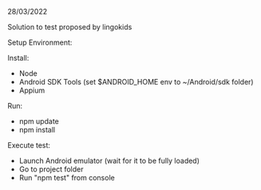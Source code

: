 28/03/2022

Solution to test proposed by lingokids

Setup Environment:

Install:
- Node
- Android SDK Tools (set $ANDROID_HOME env to ~/Android/sdk folder)
- Appium

Run:
- npm update
- npm install

Execute test:
- Launch Android emulator (wait for it to be fully loaded)
- Go to project folder
- Run "npm test" from console